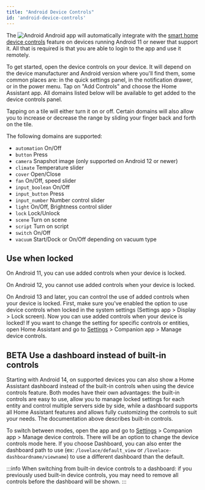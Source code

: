 ```yaml
---
title: "Android Device Controls"
id: 'android-device-controls'
---
```



The ![Android](/assets/android.svg) Android app will automatically integrate with the [smart home device controls](https://developer.android.com/guide/topics/ui/device-control) feature on devices running Android 11 or newer that support it. All that is required is that you are able to login to the app and use it remotely.

To get started, open the device controls on your device. It will depend on the device manufacturer and Android version where you'll find them, some common places are: in the quick settings panel, in the notification drawer, or in the power menu. Tap on "Add Controls" and choose the Home Assistant app. All domains listed below will be available to get added to the device controls panel.

Tapping on a tile will either turn it on or off. Certain domains will also allow you to increase or decrease the range by sliding your finger back and forth on the tile.

The following domains are supported:

*  `automation` On/Off
*  `button` Press
*  `camera` Snapshot image (only supported on Android 12 or newer)
*  `climate` Temperature slider
*  `cover` Open/Close
*  `fan` On/Off, speed slider
*  `input_boolean` On/Off
*  `input_button` Press
*  `input_number` Number control slider
*  `light` On/Off, Brightness control slider
*  `lock` Lock/Unlock
*  `scene` Turn on scene
*  `script` Turn on script
*  `switch` On/Off
*  `vacuum` Start/Dock or On/Off depending on vacuum type

## Use when locked

On Android 11, you can use added controls when your device is locked.

On Android 12, you cannot use added controls when your device is locked.

On Android 13 and later, you can control the use of added controls when your device is locked. First, make sure you've enabled the option to use device controls when locked in the system settings (Settings app > Display > Lock screen). Now you can use added controls when your device is locked! If you want to change the setting for specific controls or entities, open Home Assistant and go to [Settings](https://my.home-assistant.io/redirect/config/) > Companion app > Manage device controls.

## <span class='beta'>BETA</span> Use a dashboard instead of built-in controls

Starting with Android 14, on supported devices you can also show a Home Assistant dashboard instead of the built-in controls when using the device controls feature. Both modes have their own advantages: the built-in controls are easy to use, allow you to manage locked settings for each entity and control multiple servers side by side, while a dashboard supports all Home Assistant features and allows fully customizing the controls to suit your needs. The documentation above describes built-in controls.

To switch between modes, open the app and go to [Settings](https://my.home-assistant.io/redirect/config/) > Companion app > Manage device controls. There will be an option to change the device controls mode here. If you choose Dashboard, you can also enter the dashboard path to use (ex: `/lovelace/default_view` or `/lovelace-dashboardname/viewname`) to use a different dashboard than the default.

:::info
When switching from built-in device controls to a dashboard: if you previously used built-in device controls, you may need to remove all controls before the dashboard will be shown.
:::
